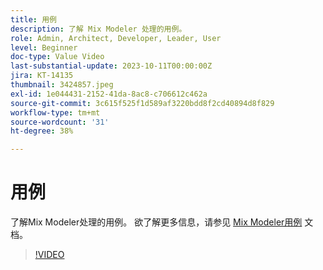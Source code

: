 ```yaml
---
title: 用例
description: 了解 Mix Modeler 处理的用例。
role: Admin, Architect, Developer, Leader, User
level: Beginner
doc-type: Value Video
last-substantial-update: 2023-10-11T00:00:00Z
jira: KT-14135
thumbnail: 3424857.jpeg
exl-id: 1e044431-2152-41da-8ac8-c706612c462a
source-git-commit: 3c615f525f1d589af3220bdd8f2cd40894d8f829
workflow-type: tm+mt
source-wordcount: '31'
ht-degree: 38%

---
```


# 用例

了解Mix Modeler处理的用例。 欲了解更多信息，请参见 [Mix Modeler用例](https://experienceleague.adobe.com/docs/mix-modeler/using/get-started/workflow.html) 文档。

>[!VIDEO](https://video.tv.adobe.com/v/3424857?learn=on)
